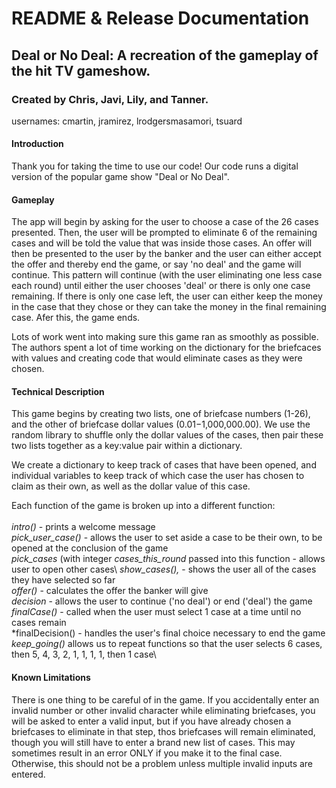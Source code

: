 # README & Release Documentation
## Deal or No Deal: A recreation of the gameplay of the hit TV gameshow.
### Created by Chris, Javi, Lily, and Tanner.
usernames: cmartin, jramirez, lrodgersmasamori, tsuard
#### Introduction
Thank you for taking the time to use our code! Our code runs a digital version of the popular game show "Deal or No Deal". 

#### Gameplay
The app will begin by asking for the user to choose a case of the 26 cases presented. Then, the user will be prompted to eliminate 6 of the remaining cases and will be told the value that was inside those cases. An offer will then be presented to the user by the banker and the user can either accept the offer and thereby end the game, or say 'no deal' and the game will continue. This pattern will continue (with the user eliminating one less case each round) until either the user chooses 'deal' or there is only one case remaining. If there is only one case left, the user can either keep the money in the case that they chose or they can take the money in the final remaining case. Afer this, the game ends.

Lots of work went into making sure this game ran as smoothly as possible. The authors spent a lot of time working on the dictionary for the briefcaces with values and creating code that would eliminate cases as they were chosen. 

#### Technical Description
This game begins by creating two lists, one of briefcase numbers (1-26), and the other of briefcase dollar values ($0.01-$1,000,000.00). We use the random library to shuffle only the dollar values of the cases, then pair these two lists together as a key:value pair within a dictionary.

We create a dictionary to keep track of cases that have been opened, and individual variables to keep track of which case the user has chosen to claim as their own, as well as the dollar value of this case.

Each function of the game is broken up into a different function:\
\
*intro()* - prints a welcome message\
*pick_user_case()* - allows the user to set aside a case to be their own, to be opened at the conclusion of the game\
*pick_cases* (with integer *cases_this_round* passed into this function - allows user to open other cases\ 
*show_cases(),* -  shows the user all of the cases they have selected so far\
*offer()* -  calculates the offer the banker will give\
*decision* - allows the user to continue ('no deal') or end ('deal') the game\
*finalCase()* - called when the user must select 1 case at a time until no cases remain\
*finalDecision() - handles the user's final choice necessary to end the game\
*keep_going()* allows us to repeat functions so that the user selects 6 cases, then 5, 4, 3, 2, 1, 1, 1, 1, then 1 case\

#### Known Limitations
There is one thing to be careful of in the game. If you accidentally enter an invalid number or other invalid character while eliminating briefcases, you will be asked to enter a valid input, but if you have already chosen a briefcases to eliminate in that step, thos briefcases will remain eliminated, though you will still have to enter a brand new list of cases. This may sometimes result in an error ONLY if you make it to the final case. Otherwise, this should not be a problem unless multiple invalid inputs are entered.
